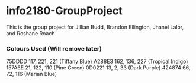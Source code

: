 # info2180-GroupProject
This is the group project for Jillian Budd, Brandon Ellington, Jhanel Lalor, and Roshane Roach


### Colours Used (Will remove later)
75DDDD 117, 221, 221 (Tiffany Blue)
A288E3 162, 136, 227 (Tropical Indigo)
157A6E 21, 122, 110 (Pine Green)
0D0221 13, 2, 33 (Dark Purple)
424874 66, 72, 116 (Marian Blue)
